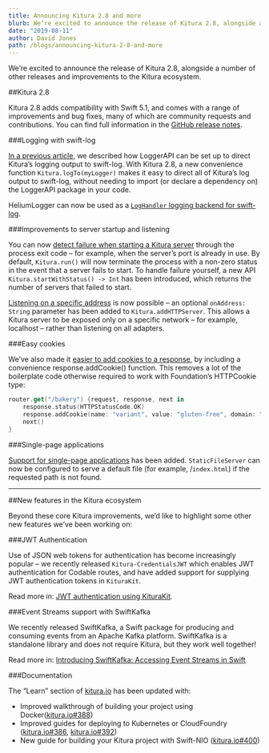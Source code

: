 ```yaml
---
title: Announcing Kitura 2.8 and more
blurb: We’re excited to announce the release of Kitura 2.8, alongside a number of other releases and improvements to the Kitura ecosystem.
date: "2019-08-11"
author: David Jones
path: /blogs/announcing-kitura-2-8-and-more
---
```


We’re excited to announce the release of Kitura 2.8, alongside a number of other releases and improvements to the Kitura ecosystem.

##Kitura 2.8

Kitura 2.8 adds compatibility with Swift 5.1, and comes with a range of improvements and bug fixes, many of which are community requests and contributions. You can find full information in the [GitHub release notes](https://github.com/IBM-Swift/Kitura/releases/tag/2.8.0).

###Logging with swift-log

[In a previous article](/blogs/using-swift-log-with-kitura), we described how LoggerAPI can be set up to direct Kitura’s logging output to swift-log. With Kitura 2.8, a new convenience function `Kitura.logTo(myLogger)` makes it easy to direct all of Kitura’s log output to swift-log, without needing to import (or declare a dependency on) the LoggerAPI package in your code.

HeliumLogger can now be used as a [`LogHandler` logging backend for swift-log](https://github.com/IBM-Swift/HeliumLogger/pull/73).

###Improvements to server startup and listening

You can now [detect failure when starting a Kitura server](https://github.com/IBM-Swift/Kitura/pull/1430) through the process exit code – for example, when the server’s port is already in use. By default, `Kitura.run()` will now terminate the process with a non-zero status in the event that a server fails to start. To handle failure yourself, a new API `Kitura.startWithStatus() -> Int` has been introduced, which returns the number of servers that failed to start.

[Listening on a specific address](https://github.com/IBM-Swift/Kitura/pull/1453) is now possible – an optional `onAddress: String` parameter has been added to `Kitura.addHTTPServer`. This allows a Kitura server to be exposed only on a specific network – for example, localhost – rather than listening on all adapters.

###Easy cookies

We’ve also made it [easier to add cookies to a response](https://github.com/IBM-Swift/Kitura/pull/1468), by including a convenience response.addCookie() function. This removes a lot of the boilerplate code otherwise required to work with Foundation’s HTTPCookie type:

```swift
router.get("/bakery") {request, response, next in
    response.status(HTTPStatusCode.OK)
    response.addCookie(name: "variant", value: "gluten-free", domain: "my.biz", path: "/", otherAttributes: [.isSecure(true)])
    next()
}
```

###Single-page applications

[Support for single-page applications](https://github.com/IBM-Swift/Kitura/pull/1464) has been added. `StaticFileServer` can now be configured to serve a default file (for example, /`index.html`) if the requested path is not found.

---

##New features in the Kitura ecosystem

Beyond these core Kitura improvements, we’d like to highlight some other new features we’ve been working on:

###JWT Authentication

Use of JSON web tokens for authentication has become increasingly popular – we recently released `Kitura-CredentialsJWT` which enables JWT authentication for Codable routes, and have added support for supplying JWT authentication tokens in `KituraKit`.

Read more in: [JWT authentication using KituraKit](/blogs/jwt-authentication-using-kiturakit).

###Event Streams support with SwiftKafka

We recently released SwiftKafka, a Swift package for producing and consuming events from an Apache Kafka platform. SwiftKafka is a standalone library and does not require Kitura, but they work well together!

Read more in: [Introducing SwiftKafka: Accessing Event Streams in Swift](/blogs/swift-kafka-event-streams)

###Documentation

The “Learn” section of [kitura.io](http://kitura.io) has been updated with:

- Improved walkthrough of building your project using Docker([kitura.io#388](https://github.com/IBM-Swift/kitura.io/pull/388))
- Improved guides for deploying to Kubernetes or CloudFoundry ([kitura.io#386](https://github.com/IBM-Swift/kitura.io/pull/386), [kitura.io#392](https://github.com/IBM-Swift/kitura.io/pull/392))
- New guide for building your Kitura project with Swift-NIO ([kitura.io#400](https://github.com/IBM-Swift/kitura.io/pull/400))
